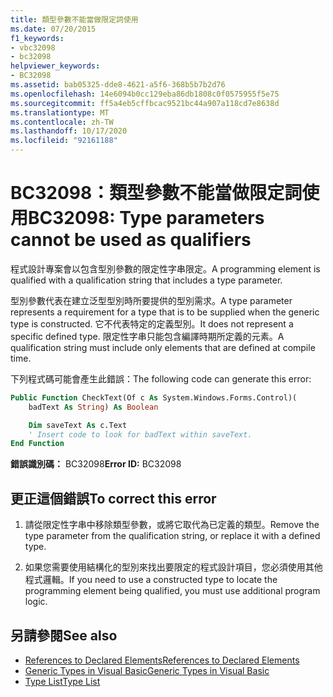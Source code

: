 ```yaml
---
title: 類型參數不能當做限定詞使用
ms.date: 07/20/2015
f1_keywords:
- vbc32098
- bc32098
helpviewer_keywords:
- BC32098
ms.assetid: bab05325-dde8-4621-a5f6-368b5b7b2d76
ms.openlocfilehash: 14e6094b0cc129eba86db1808c0f0575955f5e75
ms.sourcegitcommit: ff5a4eb5cffbcac9521bc44a907a118cd7e8638d
ms.translationtype: MT
ms.contentlocale: zh-TW
ms.lasthandoff: 10/17/2020
ms.locfileid: "92161188"
---
```

# <a name="bc32098-type-parameters-cannot-be-used-as-qualifiers"></a><span data-ttu-id="54fa7-102">BC32098：類型參數不能當做限定詞使用</span><span class="sxs-lookup"><span data-stu-id="54fa7-102">BC32098: Type parameters cannot be used as qualifiers</span></span>

<span data-ttu-id="54fa7-103">程式設計專案會以包含型別參數的限定性字串限定。</span><span class="sxs-lookup"><span data-stu-id="54fa7-103">A programming element is qualified with a qualification string that includes a type parameter.</span></span>

<span data-ttu-id="54fa7-104">型別參數代表在建立泛型型別時所要提供的型別需求。</span><span class="sxs-lookup"><span data-stu-id="54fa7-104">A type parameter represents a requirement for a type that is to be supplied when the generic type is constructed.</span></span> <span data-ttu-id="54fa7-105">它不代表特定的定義型別。</span><span class="sxs-lookup"><span data-stu-id="54fa7-105">It does not represent a specific defined type.</span></span> <span data-ttu-id="54fa7-106">限定性字串只能包含編譯時期所定義的元素。</span><span class="sxs-lookup"><span data-stu-id="54fa7-106">A qualification string must include only elements that are defined at compile time.</span></span>

<span data-ttu-id="54fa7-107">下列程式碼可能會產生此錯誤：</span><span class="sxs-lookup"><span data-stu-id="54fa7-107">The following code can generate this error:</span></span>

```vb
Public Function CheckText(Of c As System.Windows.Forms.Control)(
    badText As String) As Boolean

    Dim saveText As c.Text
    ' Insert code to look for badText within saveText.
End Function
```

 <span data-ttu-id="54fa7-108">**錯誤識別碼：** BC32098</span><span class="sxs-lookup"><span data-stu-id="54fa7-108">**Error ID:** BC32098</span></span>

## <a name="to-correct-this-error"></a><span data-ttu-id="54fa7-109">更正這個錯誤</span><span class="sxs-lookup"><span data-stu-id="54fa7-109">To correct this error</span></span>

1. <span data-ttu-id="54fa7-110">請從限定性字串中移除類型參數，或將它取代為已定義的類型。</span><span class="sxs-lookup"><span data-stu-id="54fa7-110">Remove the type parameter from the qualification string, or replace it with a defined type.</span></span>

2. <span data-ttu-id="54fa7-111">如果您需要使用結構化的型別來找出要限定的程式設計項目，您必須使用其他程式邏輯。</span><span class="sxs-lookup"><span data-stu-id="54fa7-111">If you need to use a constructed type to locate the programming element being qualified, you must use additional program logic.</span></span>

## <a name="see-also"></a><span data-ttu-id="54fa7-112">另請參閱</span><span class="sxs-lookup"><span data-stu-id="54fa7-112">See also</span></span>

- [<span data-ttu-id="54fa7-113">References to Declared Elements</span><span class="sxs-lookup"><span data-stu-id="54fa7-113">References to Declared Elements</span></span>](../../programming-guide/language-features/declared-elements/references-to-declared-elements.md)
- [<span data-ttu-id="54fa7-114">Generic Types in Visual Basic</span><span class="sxs-lookup"><span data-stu-id="54fa7-114">Generic Types in Visual Basic</span></span>](../../programming-guide/language-features/data-types/generic-types.md)
- [<span data-ttu-id="54fa7-115">Type List</span><span class="sxs-lookup"><span data-stu-id="54fa7-115">Type List</span></span>](../statements/type-list.md)
